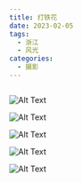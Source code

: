 ```yaml
---
title: 打铁花
date: 2023-02-05
tags:
  - 浙江
  - 风光
categories:
  - 摄影
---
```


<img src="https://www.ohpooh.space/%E6%91%84%E5%BD%B1%2F%E6%89%93%E9%93%81%E8%8A%B1%2Fhaou-6858.jpg" alt="">

<!-- more -->

![Alt Text](https://www.ohpooh.space/%E6%91%84%E5%BD%B1%2F%E6%89%93%E9%93%81%E8%8A%B1%2Fhaou-2389.jpg)

![Alt Text](https://www.ohpooh.space/%E6%91%84%E5%BD%B1%2F%E6%89%93%E9%93%81%E8%8A%B1%2Fhaou-2433.jpg)

![Alt Text](https://www.ohpooh.space/%E6%91%84%E5%BD%B1%2F%E6%89%93%E9%93%81%E8%8A%B1%2Fhaou-2446.jpg)

![Alt Text](https://www.ohpooh.space/%E6%91%84%E5%BD%B1%2F%E6%89%93%E9%93%81%E8%8A%B1%2Fhaou-2450.jpg)

![Alt Text](https://www.ohpooh.space/%E6%91%84%E5%BD%B1%2F%E6%89%93%E9%93%81%E8%8A%B1%2Fhaou-2457.jpg)
